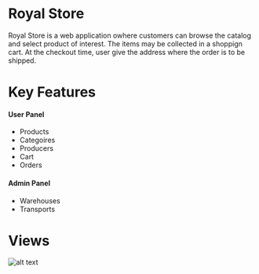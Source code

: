 # Royal Store

Royal Store is a web application owhere customers can browse the catalog and select product of interest. The items may be collected in a shoppign cart. At the checkout time, user give the address where the order is to be shipped.  

# Key Features
#### User Panel
* Products
* Categoires
* Producers
* Cart
* Orders
#### Admin Panel
* Warehouses
* Transports


# Views

![alt text](https://github.com/[mkopowka]/[mkopowka]/blob/[main]/sc1.PNG?raw=true)
